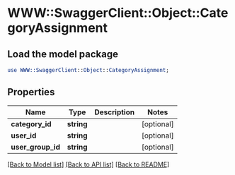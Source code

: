 # WWW::SwaggerClient::Object::CategoryAssignment

## Load the model package
```perl
use WWW::SwaggerClient::Object::CategoryAssignment;
```

## Properties
Name | Type | Description | Notes
------------ | ------------- | ------------- | -------------
**category_id** | **string** |  | [optional] 
**user_id** | **string** |  | [optional] 
**user_group_id** | **string** |  | [optional] 

[[Back to Model list]](../README.md#documentation-for-models) [[Back to API list]](../README.md#documentation-for-api-endpoints) [[Back to README]](../README.md)


